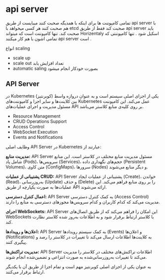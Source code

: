 # api server
تمامی کامپوننت ها برای اینکه با همدیگه صحبت کنند میبایست از طریق api server  با هم صحبت کنند
هر کسی میخواهد با etcd صحبت کند فقط از طریق api server باید صحبت کند.
تنها  کامپوننت است که میتواند Horizentaly اسکیل شود .
تنها کامپوننتی که تمامی اشون با هم کار میکنند api server است .

انواع scaling
- scale up 
- scale out تعداد افزایش یابد
- automatic saling بصورت خودکار انجام میشود



## API Server 
در Kubernetes (کوبرنتیز) یکی از اجزای اصلی سیستم است و به عنوان دروازه واسط بین کلاینت‌ها و سایر اجزا و کامپوننت‌های Kubernetes عمل می‌کند. این کامپوننت مسئول مدیریت و اجرای عملیات‌های API بر روی کلیه‌ی منابع کلاستر می‌باشد.

- Resource Management
- CRUD Operations Support
- Access Control
- WebSocket Execution
- Events and Notifications

وظایف اصلی API Server در Kubernetes عبارتند از:

**مدیریت منابع:** API Server مسئول مدیریت منابع مختلف در کلاستر است. این منابع شامل پاد (Pods)، سرویس‌ها (Services)، حجم‌های نگهداری داده (Persistent Volumes)، متن کاوی (ConfigMaps)، سرورها (Nodes) و دیگر منابع می‌شوند.

**پشتیبانی از عملیات CRUD:** API Server پشتیبانی از عملیات ایجاد (Create)، خواندن (Read)، به‌روزرسانی (Update) و حذف (Delete) را بر روی منابع فراهم می‌کند. این عملیات‌ها به صورت یکپارچه از طریق API ارائه می‌شوند.

**اعمال کنترل دسترسی:** API Server به کمک کنترل دسترسی (Access Control) مدیریت می‌کند که کدام کاربران و کدام سرویس‌ها مجوزهای دسترسی به منابع را دارند.

**اجرای WebSockets:** API Server این امکان را فراهم می‌کند که از طریق اتصال‌های WebSockets با کلاستر ارتباط برقرار شود و به اطلاعات به‌روز شده کلاستر نظارت کند.

**اعلان‌ها و رویدادها:** API Server به کمک سیستم رویدادها (Events) و اعلان‌ها (Notifications) به کلاینت‌ها اطلاعات ارسال می‌کند تا تغییرات در کلاستر را رصد و پیگیری کنند.

**مدیریت تراکنش‌ها:** API Server اطلاعات تراکنش‌های مختلف در کلاستر را مدیریت می‌کند تا تغییرات به‌روزرسانی‌شده به صورت انتزاعی و تضمین‌شده انجام شوند.

 به عنوان یکی از اجزای اصلی کوبرنتیز مهم است و تمام اجزا از طریق آن با یکدیگر ارتباط برقرار می‌کنند.
